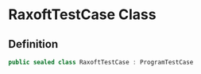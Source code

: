 # RaxoftTestCase Class
## Definition

```c#
public sealed class RaxoftTestCase : ProgramTestCase
```

